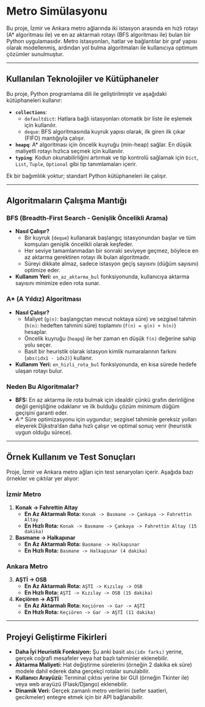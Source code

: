 # Metro Simülasyonu

Bu proje, İzmir ve Ankara metro ağlarında iki istasyon arasında en hızlı rotayı (A* algoritması ile) ve en az aktarmalı rotayı (BFS algoritması ile) bulan bir Python uygulamasıdır. Metro istasyonları, hatlar ve bağlantılar bir graf yapısı olarak modellenmiş, ardından yol bulma algoritmaları ile kullanıcıya optimum çözümler sunulmuştur.

---

## Kullanılan Teknolojiler ve Kütüphaneler

Bu proje, Python programlama dili ile geliştirilmiştir ve aşağıdaki kütüphaneleri kullanır:

- **`collections`**: 
  - `defaultdict`: Hatlara bağlı istasyonları otomatik bir liste ile eşlemek için kullanılır.
  - `deque`: BFS algoritmasında kuyruk yapısı olarak, ilk giren ilk çıkar (FIFO) mantığıyla çalışır.
- **`heapq`**: A* algoritması için öncelik kuyruğu (min-heap) sağlar. En düşük maliyetli rotayı hızlıca seçmek için kullanılır.
- **`typing`**: Kodun okunabilirliğini artırmak ve tip kontrolü sağlamak için `Dict`, `List`, `Tuple`, `Optional` gibi tip tanımlamaları içerir.

Ek bir bağımlılık yoktur; standart Python kütüphaneleri ile çalışır.

---

## Algoritmaların Çalışma Mantığı

### BFS (Breadth-First Search - Genişlik Öncelikli Arama)
- **Nasıl Çalışır?**
  - Bir kuyruk (`deque`) kullanarak başlangıç istasyonundan başlar ve tüm komşuları genişlik öncelikli olarak keşfeder.
  - Her seviye tamamlanmadan bir sonraki seviyeye geçmez, böylece en az aktarma gerektiren rotayı ilk bulan algoritmadır.
  - Süreyi dikkate almaz, sadece istasyon geçiş sayısını (düğüm sayısını) optimize eder.
- **Kullanım Yeri:** `en_az_aktarma_bul` fonksiyonunda, kullanıcıya aktarma sayısını minimize eden rota sunar.

### A* (A Yıldız) Algoritması
- **Nasıl Çalışır?**
  - Maliyet (`g(n)`: başlangıçtan mevcut noktaya süre) ve sezgisel tahmin (`h(n)`: hedeften tahmini süre) toplamını (`f(n) = g(n) + h(n)`) hesaplar.
  - Öncelik kuyruğu (`heapq`) ile her zaman en düşük `f(n)` değerine sahip yolu seçer.
  - Basit bir heuristik olarak istasyon kimlik numaralarının farkını (`abs(idx1 - idx2)`) kullanır.
- **Kullanım Yeri:** `en_hizli_rota_bul` fonksiyonunda, en kısa sürede hedefe ulaşan rotayı bulur.

### Neden Bu Algoritmalar?
- **BFS:** En az aktarma ile rota bulmak için idealdir çünkü grafın derinliğine değil genişliğine odaklanır ve ilk bulduğu çözüm minimum düğüm geçişini garanti eder.
- **A*:** Süre optimizasyonu için uygundur; sezgisel tahminle gereksiz yolları eleyerek Dijkstra’dan daha hızlı çalışır ve optimal sonuç verir (heuristik uygun olduğu sürece).

---

## Örnek Kullanım ve Test Sonuçları

Proje, İzmir ve Ankara metro ağları için test senaryoları içerir. Aşağıda bazı örnekler ve çıktılar yer alıyor:

### İzmir Metro
1. **Konak → Fahrettin Altay**
   - **En Az Aktarmalı Rota:** `Konak -> Basmane -> Çankaya -> Fahrettin Altay`
   - **En Hızlı Rota:** `Konak -> Basmane -> Çankaya -> Fahrettin Altay (15 dakika)`
2. **Basmane → Halkapınar**
   - **En Az Aktarmalı Rota:** `Basmane -> Halkapınar`
   - **En Hızlı Rota:** `Basmane -> Halkapınar (4 dakika)`

### Ankara Metro
3. **AŞTİ → OSB**
   - **En Az Aktarmalı Rota:** `AŞTİ -> Kızılay -> OSB`
   - **En Hızlı Rota:** `AŞTİ -> Kızılay -> OSB (15 dakika)`
4. **Keçiören → AŞTİ**
   - **En Az Aktarmalı Rota:** `Keçiören -> Gar -> AŞTİ`
   - **En Hızlı Rota:** `Keçiören -> Gar -> AŞTİ (11 dakika)`
  
---
     
## Projeyi Geliştirme Fikirleri

- **Daha İyi Heuristik Fonksiyon:** Şu anki basit `abs(idx farkı)` yerine, gerçek coğrafi mesafeler veya hat bazlı tahminler eklenebilir.
- **Aktarma Maliyeti:** Hat değiştirme sürelerini (örneğin 2 dakika ek süre) modele dahil ederek daha gerçekçi rotalar sunulabilir.
- **Kullanıcı Arayüzü:** Terminal çıktısı yerine bir GUI (örneğin Tkinter ile) veya web arayüzü (Flask/Django) eklenebilir.
- **Dinamik Veri:** Gerçek zamanlı metro verilerini (sefer saatleri, gecikmeler) entegre etmek için bir API bağlanabilir.
